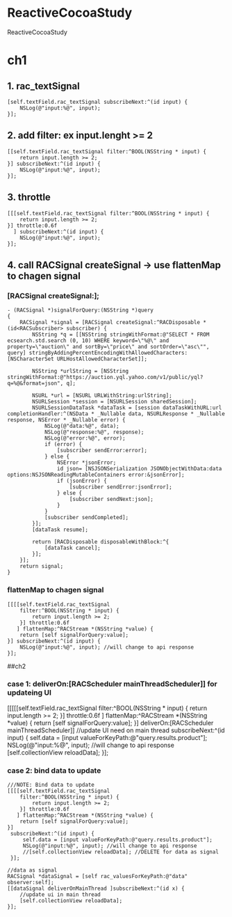 # ReactiveCocoaStudy
ReactiveCocoaStudy

# ch1

## 1. rac_textSignal 

    [self.textField.rac_textSignal subscribeNext:^(id input) {
        NSLog(@"input:%@", input);
    }];

## 2. add filter: ex input.lenght >= 2

    [[self.textField.rac_textSignal filter:^BOOL(NSString * input) {
        return input.length >= 2;
    }] subscribeNext:^(id input) {
        NSLog(@"input:%@", input);
    }];

## 3. throttle

    [[[self.textField.rac_textSignal filter:^BOOL(NSString * input) {
        return input.length >= 2;
    }] throttle:0.6f
      ] subscribeNext:^(id input) {
        NSLog(@"input:%@", input);
    }];
## 4. call RACSignal createSignal -> use flattenMap to chagen signal
### [RACSignal createSignal:];

    - (RACSignal *)signalForQuery:(NSString *)query
    {
        RACSignal *signal = [RACSignal createSignal:^RACDisposable *(id<RACSubscriber> subscriber) {
            NSString *q = [[NSString stringWithFormat:@"SELECT * FROM ecsearch.std.search (0, 10) WHERE keyword=\"%@\" and property=\"auction\" and sortBy=\"price\" and sortOrder=\"asc\"", query] stringByAddingPercentEncodingWithAllowedCharacters:[NSCharacterSet URLHostAllowedCharacterSet]];
    
            NSString *urlString = [NSString stringWithFormat:@"https://auction.yql.yahoo.com/v1/public/yql?q=%@&format=json", q];
    
            NSURL *url = [NSURL URLWithString:urlString];
            NSURLSession *session = [NSURLSession sharedSession];
            NSURLSessionDataTask *dataTask = [session dataTaskWithURL:url completionHandler:^(NSData * _Nullable data, NSURLResponse * _Nullable response, NSError * _Nullable error) {
                NSLog(@"data:%@", data);
                NSLog(@"response:%@", response);
                NSLog(@"error:%@", error);
                if (error) {
                    [subscriber sendError:error];
                } else {
                    NSError *jsonError;
                    id json= [NSJSONSerialization JSONObjectWithData:data options:NSJSONReadingMutableContainers error:&jsonError];
                    if (jsonError) {
                        [subscriber sendError:jsonError];
                    } else {
                        [subscriber sendNext:json];
                    }
                }
                [subscriber sendCompleted];
            }];
            [dataTask resume];
    
            return [RACDisposable disposableWithBlock:^{
                [dataTask cancel];
            }];
        }];
        return signal;
    }

### flattenMap to chagen signal
    [[[[self.textField.rac_textSignal
        filter:^BOOL(NSString * input) {
            return input.length >= 2;
        }] throttle:0.6f
       ] flattenMap:^RACStream *(NSString *value) {
        return [self signalForQuery:value];
    }] subscribeNext:^(id input) {
        NSLog(@"input:%@", input); //will change to api response
    }];

##ch2 
### case 1: deliverOn:[RACScheduler mainThreadScheduler]] for updateing UI

   [[[[[self.textField.rac_textSignal
         filter:^BOOL(NSString * input) {
             return input.length >= 2;
         }] throttle:0.6f
        ] flattenMap:^RACStream *(NSString *value) {
        return [self signalForQuery:value];
    }] deliverOn:[RACScheduler mainThreadScheduler]]  //update UI need on main thread
     subscribeNext:^(id input) {
         self.data = [input valueForKeyPath:@"query.results.product"];
         NSLog(@"input:%@", input); //will change to api response
         [self.collectionView reloadData];
     }];


### case 2: bind data to update

    ///NOTE: Bind data to update
    [[[[self.textField.rac_textSignal
        filter:^BOOL(NSString * input) {
            return input.length >= 2;
        }] throttle:0.6f
       ] flattenMap:^RACStream *(NSString *value) {
        return [self signalForQuery:value];
    }]
     subscribeNext:^(id input) {
         self.data = [input valueForKeyPath:@"query.results.product"];
         NSLog(@"input:%@", input); //will change to api response
         //[self.collectionView reloadData]; //DELETE for data as signal
     }];

    //data as signal
    RACSignal *dataSignal = [self rac_valuesForKeyPath:@"data" observer:self];
    [[dataSignal deliverOnMainThread ]subscribeNext:^(id x) {
        //update ui in main thread
        [self.collectionView reloadData];
    }];

